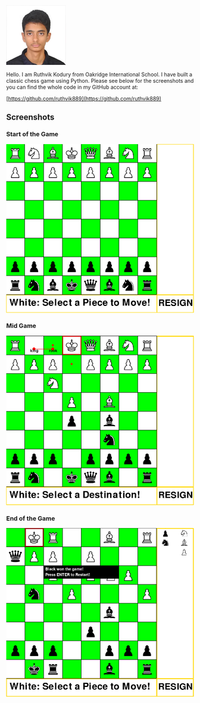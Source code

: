 ![](https://raw.githubusercontent.com/ruthvik889/my-chess-game/refs/heads/main/Screenshots/ruthvik_profilepic.png)

Hello. I am Ruthvik Kodury from Oakridge International School. I have built a classic chess game using Python. Please see below for the screenshots and you can find the whole code in my GitHub account at:

[https://github.com/ruthvik889](https://github.com/ruthvik889)

## Screenshots

### Start of the Game
![Start of the Game](https://raw.githubusercontent.com/ruthvik889/my-chess-game/refs/heads/main/Screenshots/Start_screen.png)

### Mid Game
![Mid Game](https://raw.githubusercontent.com/ruthvik889/my-chess-game/refs/heads/main/Screenshots/castle_screen.png)

### End of the Game
![Game Over Screen](https://raw.githubusercontent.com/ruthvik889/my-chess-game/refs/heads/main/Screenshots/gameover_screen.png)
